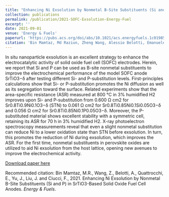 ```yaml
---
title: "Enhancing Ni Exsolution by Nonmetal B-Site Substituents (Si and P) in SrTiO3-Based Solid Oxide Fuel Cell Anodes"
collection: publications
permalink: /publication/2021-SOFC-Exsolution-Energy-Fuel
excerpt: ''
date: 2021-09-01
venue: 'Energy & Fuels'
paperurl: 'https://pubs.acs.org/doi/abs/10.1021/acs.energyfuels.1c01985'
citation: 'Bin Mamtaz, Md Raziun, Zheng Wang, Alessio Belotti, Emanuele Quattrocchi, Jing Yu, , <u><b>Jiapeng Liu</b></u>, and Francesco Ciucci*. (2021). &quot;Enhancing Ni Exsolution by Nonmetal B-Site Substituents (Si and P) in SrTiO3-Based Solid Oxide Fuel Cell Anodes.&quot; <i><b>Energy & Fuels</b></i>.'
---
```

In situ nanoparticle exsolution is an excellent strategy to enhance the electrocatalytic activity of solid oxide fuel cell (SOFC) electrodes. Herein, we report that Si and P can be used as B-site nonmetal substituents to improve the electrochemical performance of the model SOFC anode SrTiO3−δ after testing different Si- and P-substitution levels. First-principles calculations show that Si- or P-substitution promotes the Ni diffusion as well as its segregation toward the surface. Related experiments show that the area-specific resistance (ASR) measured at 800 °C in 3% humidified H2 improves upon Si- and P-substitution from 0.600 Ω cm2 for Sr0.8Ti0.9Ni0.1O3−δ (STN) to 0.061 Ω cm2 for Sr0.8Ti0.85Ni0.1Si0.05O3−δ and 0.056 Ω cm2 for Sr0.8Ti0.85Ni0.1P0.05O3−δ. Moreover, the P-substituted material shows excellent stability with a symmetric cell, retaining its ASR for 70 h in 3% humidified H2. X-ray photoelectron spectroscopy measurements reveal that even a slight nonmetal substitution can reduce Ni to a lower oxidation state than STN before exsolution. In turn, this promotes the reduction of Ni during exsolution, which improves the ASR. For the first time, nonmetal substituents in perovskite oxides are utilized to aid Ni exsolution from the host lattice, opening new avenues to improve the electrochemical activity.

[Download paper here](http://jiapeng-liu.github.io/files/2021-Raziun-SOFC-Exsolution-Energy-Fuel.pdf)

Recommended citation: Bin Mamtaz, M.R., Wang, Z., Belotti, A., Quattrocchi, E., Yu, J., Liu, J. and Ciucci, F., 2021. Enhancing Ni Exsolution by Nonmetal B-Site Substituents (Si and P) in SrTiO3-Based Solid Oxide Fuel Cell Anodes. <i>Energy & Fuels</i>.
